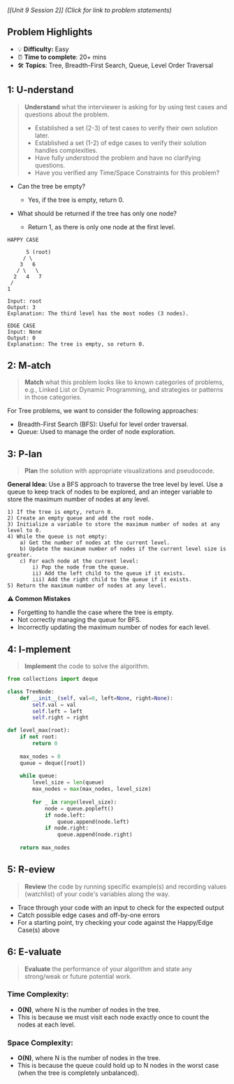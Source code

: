 *[[Unit 9 Session 2]] (Click for link to problem statements)*

## Problem Highlights

* 💡 **Difficulty:** Easy
* ⏰ **Time to complete**: 20+ mins
* 🛠️ **Topics**: Tree, Breadth-First Search, Queue, Level Order Traversal
    
## 1: U-nderstand

> **Understand** what the interviewer is asking for by using test cases and questions about the problem.
> - Established a set (2-3) of test cases to verify their own solution later.
> - Established a set (1-2) of edge cases to verify their solution handles complexities.
> - Have fully understood the problem and have no clarifying questions.
> - Have you verified any Time/Space Constraints for this problem?

- Can the tree be empty?
    - Yes, if the tree is empty, return 0.

- What should be returned if the tree has only one node?
    - Return 1, as there is only one node at the first level.

```
HAPPY CASE
 
      5 (root)
     / \
    3   6
   / \   \
  2   4   7
 /
1   

Input: root   
Output: 3
Explanation: The third level has the most nodes (3 nodes).
```
```
EDGE CASE
Input: None
Output: 0
Explanation: The tree is empty, so return 0.
```

## 2: M-atch

> **Match** what this problem looks like to known categories of problems, e.g., Linked List or Dynamic Programming, and strategies or patterns in those categories.

For Tree problems, we want to consider the following approaches:

- Breadth-First Search (BFS): Useful for level order traversal.
- Queue: Used to manage the order of node exploration.

## 3: P-lan

> **Plan** the solution with appropriate visualizations and pseudocode.

**General Idea:** Use a BFS approach to traverse the tree level by level. Use a queue to keep track of nodes to be explored, and an integer variable to store the maximum number of nodes at any level.

```
1) If the tree is empty, return 0.
2) Create an empty queue and add the root node.
3) Initialize a variable to store the maximum number of nodes at any level to 0.
4) While the queue is not empty:
    a) Get the number of nodes at the current level.
    b) Update the maximum number of nodes if the current level size is greater.
    c) For each node at the current level:
        i) Pop the node from the queue.
        ii) Add the left child to the queue if it exists.
        iii) Add the right child to the queue if it exists.
5) Return the maximum number of nodes at any level.
```

**⚠️ Common Mistakes**

- Forgetting to handle the case where the tree is empty.
- Not correctly managing the queue for BFS.
- Incorrectly updating the maximum number of nodes for each level.

## 4: I-mplement

> **Implement** the code to solve the algorithm.

```python
from collections import deque

class TreeNode:
    def __init__(self, val=0, left=None, right=None):
        self.val = val
        self.left = left
        self.right = right

def level_max(root):
    if not root:
        return 0
    
    max_nodes = 0
    queue = deque([root])
    
    while queue:
        level_size = len(queue)
        max_nodes = max(max_nodes, level_size)
        
        for _ in range(level_size):
            node = queue.popleft()
            if node.left:
                queue.append(node.left)
            if node.right:
                queue.append(node.right)
    
    return max_nodes
```

## 5: R-eview

> **Review** the code by running specific example(s) and recording values (watchlist) of your code's variables along the way.

- Trace through your code with an input to check for the expected output
- Catch possible edge cases and off-by-one errors
- For a starting point, try checking your code against the Happy/Edge Case(s) above

## 6: E-valuate

> **Evaluate** the performance of your algorithm and state any strong/weak or future potential work.

### Time Complexity:
- **O(N)**, where N is the number of nodes in the tree.
- This is because we must visit each node exactly once to count the nodes at each level.

### Space Complexity:
- **O(N)**, where N is the number of nodes in the tree.
- This is because the queue could hold up to N nodes in the worst case (when the tree is completely unbalanced).